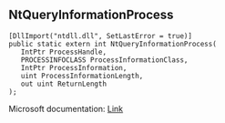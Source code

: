 ## NtQueryInformationProcess

```
[DllImport("ntdll.dll", SetLastError = true)]
public static extern int NtQueryInformationProcess(
   IntPtr ProcessHandle,
   PROCESSINFOCLASS ProcessInformationClass,
   IntPtr ProcessInformation,
   uint ProcessInformationLength,
   out uint ReturnLength
);
```

Microsoft documentation: [Link](https://docs.microsoft.com/en-us/windows/win32/api/winternl/nf-winternl-ntqueryinformationprocess)

